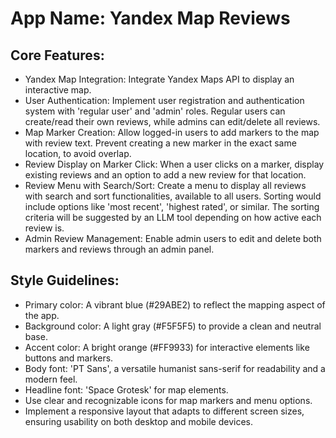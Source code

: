 # **App Name**: Yandex Map Reviews

## Core Features:

- Yandex Map Integration: Integrate Yandex Maps API to display an interactive map.
- User Authentication: Implement user registration and authentication system with 'regular user' and 'admin' roles. Regular users can create/read their own reviews, while admins can edit/delete all reviews.
- Map Marker Creation: Allow logged-in users to add markers to the map with review text. Prevent creating a new marker in the exact same location, to avoid overlap.
- Review Display on Marker Click: When a user clicks on a marker, display existing reviews and an option to add a new review for that location.
- Review Menu with Search/Sort: Create a menu to display all reviews with search and sort functionalities, available to all users. Sorting would include options like 'most recent', 'highest rated', or similar. The sorting criteria will be suggested by an LLM tool depending on how active each review is.
- Admin Review Management: Enable admin users to edit and delete both markers and reviews through an admin panel.

## Style Guidelines:

- Primary color: A vibrant blue (#29ABE2) to reflect the mapping aspect of the app.
- Background color: A light gray (#F5F5F5) to provide a clean and neutral base.
- Accent color: A bright orange (#FF9933) for interactive elements like buttons and markers.
- Body font: 'PT Sans', a versatile humanist sans-serif for readability and a modern feel.
- Headline font: 'Space Grotesk' for map elements.
- Use clear and recognizable icons for map markers and menu options.
- Implement a responsive layout that adapts to different screen sizes, ensuring usability on both desktop and mobile devices.